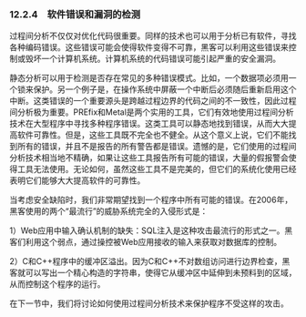 ### 12.2.4　软件错误和漏洞的检测

过程间分析不仅仅对优化代码很重要。同样的技术也可以用于分析已有软件，寻找各种编码错误。这些错误可能会使得软件变得不可靠，黑客可以利用这些错误来控制或毁坏一个计算机系统。计算机系统的代码错误可能引起严重的安全漏洞。

静态分析可以用于检测是否存在常见的多种错误模式。比如，一个数据项必须用一个锁来保护。另一个例子是，在操作系统中屏蔽一个中断后必须随后重新启用这个中断。这类错误的一个重要源头是跨越过程边界的代码之间的不一致性，因此过程间分析极为重要。PREfix和Metal是两个实用的工具，它们有效地使用过程间分析技术在大型程序中寻找多种程序错误。这类工具可以静态地找到错误，从而大大提高软件可靠性。但是，这些工具既不完全也不健全。从这个意义上说，它们不能找到所有的错误，并且不是报告的所有警告都是错误。遗憾的是，它们使用的过程间分析技术相当地不精确，如果让这些工具报告所有可能的错误，大量的假报警会使得工具无法使用。无论如何，虽然这些工具不是完美的，但它们的系统化使用已经表明它们能够大大提高软件的可靠性。

当考虑安全缺陷时，我们非常期望找到一个程序中所有可能的错误。在2006年，黑客使用的两个“最流行”的威胁系统完全的入侵形式是：

1）Web应用中输入确认机制的缺失：SQL注入是这种攻击最流行的形式之一。黑客们利用这个弱点，通过操控被Web应用接收的输入来获取对数据库的控制。

2）C和C++程序中的缓冲区溢出。因为C和C++不对数组访问进行边界检查，黑客就可以写出一个精心构造的字符串，使得它从缓冲区中延伸到未预料到的区域，从而控制这个程序的运行。

在下一节中，我们将讨论如何使用过程间分析技术来保护程序不受这样的攻击。